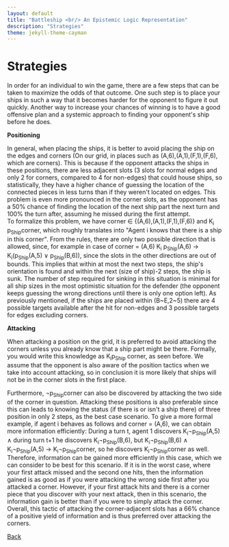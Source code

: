 ```yaml
---
layout: default
title: "Battleship <br/> An Epistemic Logic Representation"
description: "Strategies"
theme: jekyll-theme-cayman
---
```


# Strategies  
In order for an individual to win the game, there are a few steps that can be taken to maximize the odds of that outcome. One such step is to place your ships in such a way that it becomes harder for the opponent to figure it out quickly. Another way to increase your chances of winning is to have a good offensive plan and a systemic approach to finding your opponent's ship before he does.

<b> Positioning </b>

In general, when placing the ships, it is better to avoid placing the ship on the edges and corners (On our grid, in places such as (A,6),(A,1),(F,1),(F,6), which are corners). This is because if the opponent attacks the ships in these positions, there are less adjacent slots (3 slots for normal edges and only 2 for corners, compared to 4 for non-edges) that could house ships, so statistically, they have a higher chance of guessing the location of the connected pieces in less turns than if they weren't located on edges. This problem is even more pronounced in the corner slots, as the opponent has a 50% chance of finding the location of the next ship part the next turn and 100% the turn after, assuming he missed during the first attempt.<br/>
To formalize this problem, we have corner &isin; {(A,6),(A,1),(F,1),(F,6)} and K<sub>i</sub> p<sub>Ship</sub>corner, which roughly translates into "Agent i knows that there is a ship in this corner". From the rules, there are only two possible direction that is allowed, since, for example in case of corner = (A,6) K<sub>i</sub> p<sub>Ship</sub>(A,6) &rarr; K<sub>i</sub>(p<sub>Ship</sub>(A,5) &or; p<sub>Ship</sub>(B,6)), since the slots in the other directions are out of bounds. This implies that within at most the next two steps, the ship's orientation is found and within the next (size of ship)-2 steps, the ship is sunk. The number of step required for sinking in this situation is minimal for all ship sizes in the most optimistic situation for the defender (the opponent keeps guessing the wrong directions until there is only one option left). As previously mentioned, if the ships are placed within (B~E,2~5) there are 4 possible targets available after the hit for non-edges and 3 possible targets for edges excluding corners.

<b> Attacking </b>

When attacking a position on the grid, it is preferred to avoid attacking the corners unless you already know that a ship part might be there. Formally, you would write this knowledge as K<sub>i</sub>p<sub>Ship</sub> corner, as seen before. We assume that the opponent is also aware of the position tactics when we take into account attacking, so in conclusion it is more likely that ships will not be in the corner slots in the first place.

Furthermore, &not;p<sub>Ship</sub>corner can also be discovered by attacking the two side of the corner in question. Attacking these positions is also preferable since this can leads to knowing the status (if there is or isn't a ship there) of three position in only 2 steps, as the best case scenario. To give a more formal example, if agent i behaves as follows and corner = (A,6), we can obtain more information efficiently: During a turn t, agent 1 discovers K<sub>i</sub>&not;p<sub>Ship</sub>(A,5) &and; during turn t+1 he discovers K<sub>i</sub>&not;p<sub>Ship</sub>(B,6), but K<sub>i</sub>&not;p<sub>Ship</sub>(B,6) &and; K<sub>i</sub>&not;p<sub>Ship</sub>(A,5) &rarr; K<sub>i</sub>&not;p<sub>Ship</sub>corner, so he discovers K<sub>i</sub>&not;p<sub>Ship</sub>corner as well. Therefore, information can be gained more efficiently in this case, which we can consider to be best for this scenario. If it is in the worst case, where your first attack missed and the second one hits, then the information gained is as good as if you were attacking the wrong side first after you attacked a corner. However, if your first attack hits and there is a corner piece that you discover with your next attack, then in this scenario, the information gain is better than if you were to simply attack the corner. Overall, this tactic of attacking the corner-adjacent slots has a 66% chance of a positive yield of information and is thus preferred over attacking the corners.

[Back](./)
